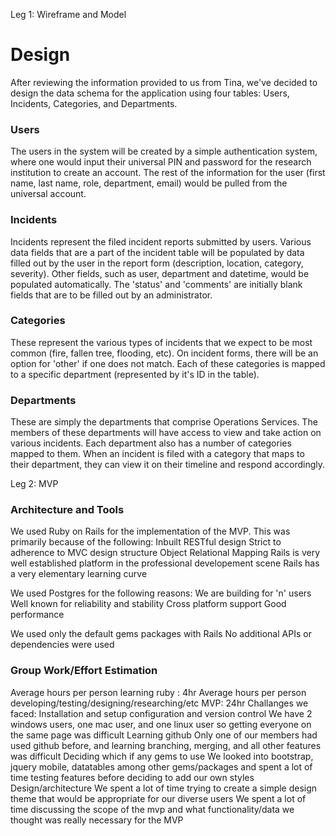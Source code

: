 Leg 1: Wireframe and Model

# Design
After reviewing the information provided to us from Tina, we've decided to design the data schema for the application using four tables: Users, Incidents, Categories, and Departments.

### Users
The users in the system will be created by a simple authentication system, where one would input their universal PIN and password for the research institution to create an account. The rest of the information for the user (first name, last name, role, department, email) would be pulled from the universal account.

### Incidents
Incidents represent the filed incident reports submitted by users. Various data fields that are a part of the incident table will be populated by data filled out by the user in the report form (description, location, category, severity). Other fields, such as user, department and datetime, would be populated automatically. The 'status' and 'comments' are initially blank fields that are to be filled out by an administrator.

### Categories
These represent the various types of incidents that we expect to be most common (fire, fallen tree, flooding, etc). On incident forms, there will be an option for 'other' if one does not match. Each of these categories is mapped to a specific department (represented by it's ID in the table).

### Departments
These are simply the departments that comprise Operations Services. The members of these departments will have access to view and take action on various incidents. Each department also has a number of categories mapped to them. When an incident is filed with a category that maps to their department, they can view it on their timeline and respond accordingly.



Leg 2: MVP
### Architecture and Tools
We used Ruby on Rails for the implementation of the MVP.  This was primarily because of the following:
    Inbuilt RESTful design
    Strict to adherence to MVC design structure
    Object Relational Mapping
    Rails is very well established platform in the professional developement scene
    Rails has a very elementary learning curve
    
We used Postgres for the following reasons:
    We are building for 'n' users 
    Well known for reliability and stability
    Cross platform support
    Good performance
    
We used only the default gems packages with Rails
No additional APIs or dependencies were used

### Group Work/Effort Estimation
Average hours per person learning ruby : 4hr
Average hours per person developing/testing/designing/researching/etc MVP: 24hr
Challanges we faced:
  Installation and setup configuration and version control
      We have 2 windows users, one mac user, and one linux user so getting everyone on the same page was difficult
  Learning github
      Only one of our members had used github before, and learning branching, merging, and all other features was difficult
  Deciding which if any gems to use
      We looked into bootstrap, jquery mobile, datatables among other gems/packages and spent a lot of time testing features
      before deciding to add our own styles
  Design/architecture
      We spent a lot of time trying to create a simple design theme that would be appropriate for our diverse users
      We spent a lot of time discussing the scope of the mvp and what functionality/data we thought was really necessary for 
      the MVP
      
      
      
      




    
    


